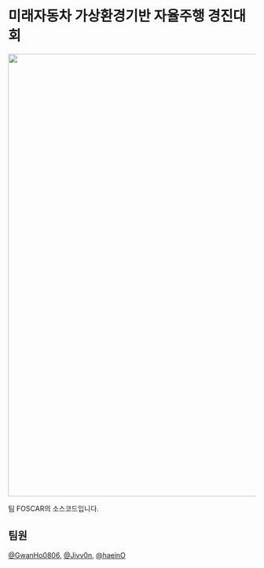 # 미래자동차 가상환경기반 자율주행 경진대회
<img src=https://user-images.githubusercontent.com/84624932/161480505-3a09fe27-0546-4a6c-a56e-aa8d00222655.png width="600" height="900"/>

팀 FOSCAR의 소스코드입니다.

## 팀원
[@GwanHo0806](https://github.com/gwanho-0806), [@Jivv0n](https://github.com/Jivv0n), [@haeinO](https://github.com/haeinO)
